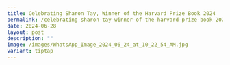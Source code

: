 ```yaml
---
title: Celebrating Sharon Tay, Winner of the Harvard Prize Book 2024
permalink: /celebrating-sharon-tay-winner-of-the-harvard-prize-book-2024/
date: 2024-06-28
layout: post
description: ""
image: /images/WhatsApp_Image_2024_06_24_at_10_22_54_AM.jpg
variant: tiptap
---
```

<p></p>